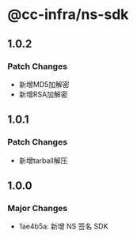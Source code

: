 # @cc-infra/ns-sdk

## 1.0.2

### Patch Changes

- 新增MD5加解密
- 新增RSA加解密

## 1.0.1

### Patch Changes

- 新增tarball解压

## 1.0.0

### Major Changes

- 1ae4b5a: 新增 NS 签名 SDK
